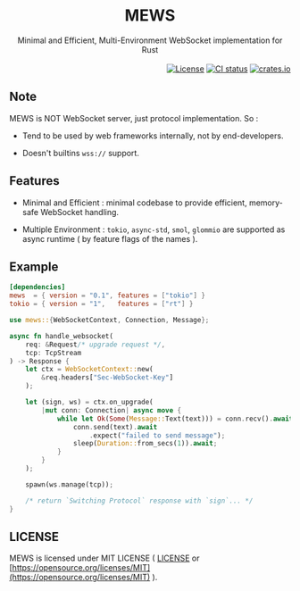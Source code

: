 <div align="center">
    <h1>MEWS</h1>
    Minimal and Efficient, Multi-Environment WebSocket implementation for Rust
</div>

<br>

<div align="right">
    <a href="https://github.com/ohkami-rs/mews/blob/main/LICENSE"><img alt="License" src="https://img.shields.io/crates/l/mews.svg" /></a>
    <a href="https://github.com/ohkami-rs/mews/actions"><img alt="CI status" src="https://github.com/ohkami-rs/mews/actions/workflows/CI.yaml/badge.svg"/></a>
    <a href="https://crates.io/crates/mews"><img alt="crates.io" src="https://img.shields.io/crates/v/mews" /></a>
</div>

## Note

MEWS is NOT WebSocket server, just protocol implementation. So :

* Tend to be used by web frameworks internally, not by end-developers.

* Doesn't builtins `wss://` support.

## Features

* Minimal and Efficient : minimal codebase to provide efficient, memory-safe WebSocket handling.

* Multiple Environment : `tokio`, `async-std`, `smol`, `glommio` are supported as async runtime ( by feature flags of the names ).

## Example

```toml
[dependencies]
mews  = { version = "0.1", features = ["tokio"] }
tokio = { version = "1",   features = ["rt"] }
```
```rust
use mews::{WebSocketContext, Connection, Message};

async fn handle_websocket(
    req: &Request/* upgrade request */,
    tcp: TcpStream
) -> Response {
    let ctx = WebSocketContext::new(
        &req.headers["Sec-WebSocket-Key"]
    );

    let (sign, ws) = ctx.on_upgrade(
        |mut conn: Connection| async move {
            while let Ok(Some(Message::Text(text))) = conn.recv().await {
                conn.send(text).await
                    .expect("failed to send message");
                sleep(Duration::from_secs(1)).await;
            }
        }
    );

    spawn(ws.manage(tcp));

    /* return `Switching Protocol` response with `sign`... */
}
```

## LICENSE

MEWS is licensed under MIT LICENSE ( [LICENSE](https://github.com/ohkami-rs/mews/blob/main/LICENSE) or [https://opensource.org/licenses/MIT](https://opensource.org/licenses/MIT) ).
